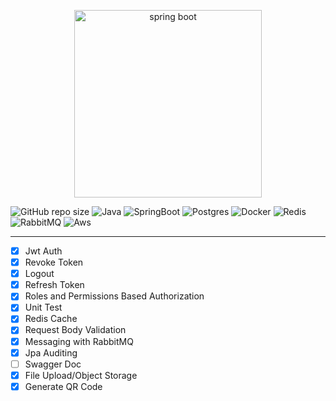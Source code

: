 <p align="center">
    <img src="https://i.ibb.co/HF9N1Nm/129191080-723b3b46-4e0b-4aa5-8eb9-654c2c025b18-1-1.png" alt="spring boot" width="300">  
</p>

![GitHub repo size](https://img.shields.io/github/repo-size/hikmetkutuk/spring-boot-develop?color=inactive&logo=github&style=for-the-badge)
![Java](https://img.shields.io/static/v1?&logo=openjdk&label=java&message=17&color=f29111&style=for-the-badge)
![SpringBoot](https://img.shields.io/static/v1?&logo=springboot&label=spring%20boot&message=3.2.4&color=6db33f&style=for-the-badge)
![Postgres](https://img.shields.io/static/v1?&logo=postgresql&label=postgre%20sql&message=15.5&color=336791&style=for-the-badge)
![Docker](https://img.shields.io/static/v1?&logo=docker&label=docker&message=25.0.2&color=086dd7&style=for-the-badge)
![Redis](https://img.shields.io/static/v1?&logo=redis&label=redis&message=7.2&color=dc0432&style=for-the-badge)
![RabbitMQ](https://img.shields.io/static/v1?&logo=rabbitmq&label=rabbitmq&message=3.10.5&color=f96602&style=for-the-badge)
![Aws](https://img.shields.io/static/v1?&logo=amazon&label=aws&message=1.12.470&color=ff9900&style=for-the-badge)

---

- [x] Jwt Auth
- [x] Revoke Token
- [x] Logout
- [x] Refresh Token
- [x] Roles and Permissions Based Authorization
- [x] Unit Test
- [x] Redis Cache
- [x] Request Body Validation
- [x] Messaging with RabbitMQ
- [x] Jpa Auditing
- [ ] Swagger Doc
- [x] File Upload/Object Storage
- [x] Generate QR Code
